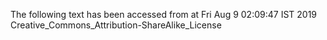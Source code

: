 The following text has been accessed from at Fri Aug 9 02:09:47 IST 2019
Creative_Commons_Attribution-ShareAlike_License
